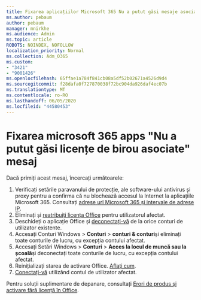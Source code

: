 ```yaml
---
title: Fixarea aplicațiilor Microsoft 365 Nu a putut găsi mesaje asociate licențelor de birou
ms.author: pebaum
author: pebaum
manager: mnirkhe
ms.audience: Admin
ms.topic: article
ROBOTS: NOINDEX, NOFOLLOW
localization_priority: Normal
ms.collection: Adm_O365
ms.custom:
- "3421"
- "9001426"
ms.openlocfilehash: 65ffae1a784f841cb08a5df52b02671a4526d9d4
ms.sourcegitcommit: f28dafa0f727870038f72bc904da926daf4ec07b
ms.translationtype: MT
ms.contentlocale: ro-RO
ms.lasthandoff: 06/05/2020
ms.locfileid: "44580453"
---
```

# <a name="fixing-the-microsoft-365-apps-couldnt-find-office-licenses-associated-message"></a>Fixarea microsoft 365 apps "Nu a putut găsi licențe de birou asociate" mesaj

Dacă primiți acest mesaj, încercați următoarele:

1. Verificați setările paravanului de protecție, ale software-ului antivirus și proxy pentru a confirma că nu blochează accesul la Internet la aplicațiile Microsoft 365. Consultați [adrese url Microsoft 365 și intervale de adrese IP](https://docs.microsoft.com/office365/enterprise/urls-and-ip-address-ranges).
2. Eliminați și [reatribuiți licența Office](https://docs.microsoft.com/microsoft-365/admin/manage/assign-licenses-to-users) pentru utilizatorul afectat. 
3. Deschideți o aplicație Office și [deconectați-vă](https://support.office.com/article/5a20dc11-47e9-4b6f-945d-478cb6d92071) de la orice conturi de utilizator existente.
4. Accesați Conturi Windows > **Conturi**  >  **conturi & conturi**și eliminați toate conturile de lucru, cu excepția contului afectat.
5. Accesați Setări Windows > **Conturi**  >  **Acces la locul de muncă sau la școală**și deconectați toate conturile de lucru, cu excepția contului afectat.
6. Reinițializați starea de activare Office. [Aflați cum](https://docs.microsoft.com/office365/troubleshoot/activation/reset-office-365-proplus-activation-state).
7. [Conectați-vă](https://support.office.com/article/628ea040-f265-49de-b986-be09c3ebf8a9) utilizând contul de utilizator afectat.

Pentru soluții suplimentare de depanare, consultați [Erori de produs și activare fără licență în Office](https://support.office.com/Article/0d23d3c0-c19c-4b2f-9845-5344fedc4380).